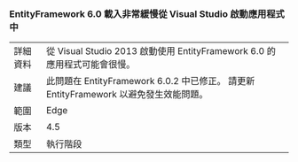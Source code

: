 ### <a name="entityframework-60-loads-very-slowly-in-apps-launched-from-visual-studio"></a>EntityFramework 6.0 載入非常緩慢從 Visual Studio 啟動應用程式中

|   |   |
|---|---|
|詳細資料|從 Visual Studio 2013 啟動使用 EntityFramework 6.0 的應用程式可能會很慢。|
|建議|此問題在 EntityFramework 6.0.2 中已修正。 請更新 EntityFramework 以避免發生效能問題。|
|範圍|Edge|
|版本|4.5|
|類型|執行階段|

